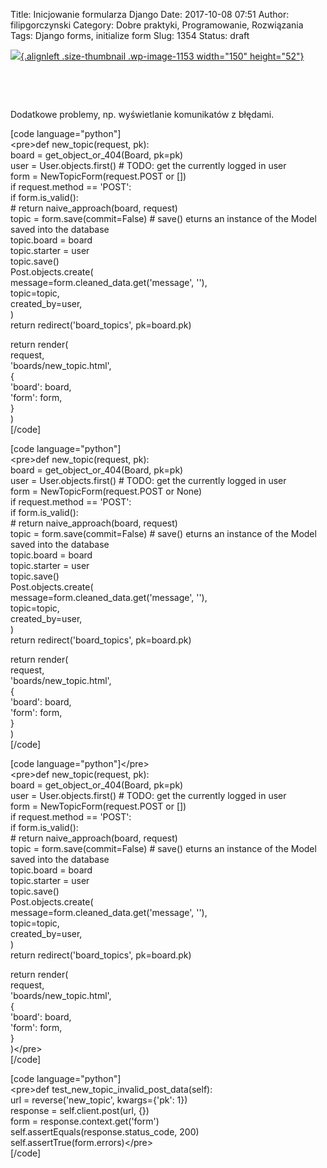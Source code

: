 Title: Inicjowanie formularza Django
Date: 2017-10-08 07:51
Author: filipgorczynski
Category: Dobre praktyki, Programowanie, Rozwiązania
Tags: Django forms, initialize form
Slug: 1354
Status: draft

[![](https://filipgorczynski.files.wordpress.com/2015/10/django-logo-positive.png?w=150){.alignleft .size-thumbnail .wp-image-1153 width="150" height="52"}](https://filipgorczynski.files.wordpress.com/2015/10/django-logo-positive.png)

 

 

Dodatkowe problemy, np. wyświetlanie komunikatów z błędami.

\[code language="python"\]  
\<pre\>def new\_topic(request, pk):  
board = get\_object\_or\_404(Board, pk=pk)  
user = User.objects.first() \# TODO: get the currently logged in user  
form = NewTopicForm(request.POST or \[\])  
if request.method == 'POST':  
if form.is\_valid():  
\# return naive\_approach(board, request)  
topic = form.save(commit=False) \# save() eturns an instance of the Model saved into the database  
topic.board = board  
topic.starter = user  
topic.save()  
Post.objects.create(  
message=form.cleaned\_data.get('message', ''),  
topic=topic,  
created\_by=user,  
)  
return redirect('board\_topics', pk=board.pk)

return render(  
request,  
'boards/new\_topic.html',  
{  
'board': board,  
'form': form,  
}  
)  
\[/code\]

\[code language="python"\]  
\<pre\>def new\_topic(request, pk):  
board = get\_object\_or\_404(Board, pk=pk)  
user = User.objects.first() \# TODO: get the currently logged in user  
form = NewTopicForm(request.POST or None)  
if request.method == 'POST':  
if form.is\_valid():  
\# return naive\_approach(board, request)  
topic = form.save(commit=False) \# save() eturns an instance of the Model saved into the database  
topic.board = board  
topic.starter = user  
topic.save()  
Post.objects.create(  
message=form.cleaned\_data.get('message', ''),  
topic=topic,  
created\_by=user,  
)  
return redirect('board\_topics', pk=board.pk)

return render(  
request,  
'boards/new\_topic.html',  
{  
'board': board,  
'form': form,  
}  
)  
\[/code\]

\[code language="python"\]\</pre\>  
\<pre\>def new\_topic(request, pk):  
board = get\_object\_or\_404(Board, pk=pk)  
user = User.objects.first() \# TODO: get the currently logged in user  
form = NewTopicForm(request.POST or \[\])  
if request.method == 'POST':  
if form.is\_valid():  
\# return naive\_approach(board, request)  
topic = form.save(commit=False) \# save() eturns an instance of the Model saved into the database  
topic.board = board  
topic.starter = user  
topic.save()  
Post.objects.create(  
message=form.cleaned\_data.get('message', ''),  
topic=topic,  
created\_by=user,  
)  
return redirect('board\_topics', pk=board.pk)

return render(  
request,  
'boards/new\_topic.html',  
{  
'board': board,  
'form': form,  
}  
)\</pre\>  
\[/code\]

\[code language="python"\]  
\<pre\>def test\_new\_topic\_invalid\_post\_data(self):  
url = reverse('new\_topic', kwargs={'pk': 1})  
response = self.client.post(url, {})  
form = response.context.get('form')  
self.assertEquals(response.status\_code, 200)  
self.assertTrue(form.errors)\</pre\>  
\[/code\]
